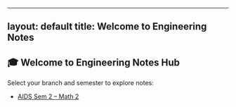 
---
layout: default
title: Welcome to Engineering Notes
---

## 🎓 Welcome to Engineering Notes Hub

Select your branch and semester to explore notes:

- [AIDS Sem 2 – Math 2](/study-demo/aids/sem2/math2.html)
